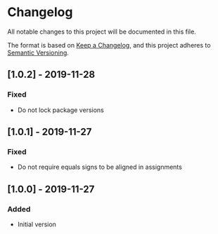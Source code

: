 # Changelog
All notable changes to this project will be documented in this file.

The format is based on [Keep a Changelog](https://keepachangelog.com/en/1.0.0/),
and this project adheres to [Semantic Versioning](https://semver.org/spec/v2.0.0.html).

## [1.0.2] - 2019-11-28
### Fixed
- Do not lock package versions

## [1.0.1] - 2019-11-27
### Fixed
- Do not require equals signs to be aligned in assignments

## [1.0.0] - 2019-11-27
### Added
- Initial version
